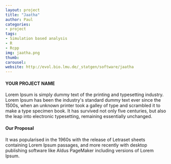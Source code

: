 ```yaml
---
layout: project
title: "Jaatha"
author: Paul
categories:
- project
tags:
- Simulation based analysis
- R
- Rcpp
img: jaatha.png
thumb:
carousel: 
website: http://evol.bio.lmu.de/_statgen/software/jaatha
---
```


#### YOUR PROJECT NAME
Lorem Ipsum is simply dummy text of the printing and typesetting industry. Lorem Ipsum has been the industry's standard dummy text ever since the 1500s, when an unknown printer took a galley of type and scrambled it to make a type specimen book. It has survived not only five centuries, but also the leap into electronic typesetting, remaining essentially unchanged.

#### Our Proposal
It was popularised in the 1960s with the release of Letraset sheets containing Lorem Ipsum passages, and more recently with desktop publishing software like Aldus PageMaker including versions of Lorem Ipsum.
